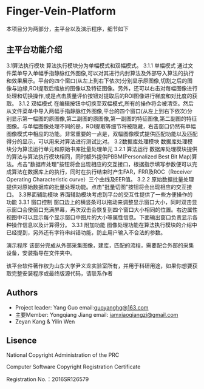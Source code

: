 # Finger-Vein-Platform
本项目分为两部分，主平台以及演示程序，细节如下
## 主平台功能介绍
3.1算法执行模块
  算法执行模块分为单幅模式和双幅模式。
  3.1.1 单幅模式
  通过文件菜单导入单幅手指静脉红外图像,可以对其进行内封算法及外部导入算法的执行和效果展示。平台的四个窗口(从左上到右下依次)分别显示原图像,切割之后的图像与边缘,ROI提取后缩放的图像以及特征图像。另外，还可以右击对每幅图像进行处理和切换操作,或是点击质量评价按钮对提取后的ROI图像进行梯度和对比度的获取。
  3.1.2 双幅模式
  在编辑按钮中切换至双幅模式,所有的操作将会被清空。然后从文件菜单中导入两幅手指静脉红外图像,平台的四个窗口(从左上到右下依次)分别显示第一幅图的原图像,第二副图的原图像,第一副图的特征图像,第二副图的特征图像。与单幅图像处理不同的是，ROI提取等细节将被隐藏，右击窗口仍然有单幅图像模式中相应的功能。非常重要的一点是，双幅图像模式提供匹配功能以及匹配得分的显示，可以用来对算法进行测试比对。
3.2数据库处理模块
  数据库处理模块分为算法运行单元和原始书库批量处理单元
  3.2.1 算法运行
  数据库处理模块提供的算法与算法执行模块相同，同时额外提供PBBM(Personalized Best Bit Map)算法。点击"数据库处理"按钮将会出现相应的交互接口，根据指示填写参数便可以完成算法在数据库上的执行，同时在执行结束时产生FAR，FRR及ROC（Receiver Operating Characteristic curve）三个曲线及EER值。
  3.2.2 原始数据批量处理
  提供对原始数据库的批量处理功能。点击"批量切图"按钮将会出现相应的交互接口。
3.3界面辅助模块
  界面辅助模块考虑到平台的交互性提供了一些方便操作的功能
  3.3.1 窗口控制
  窗口边上的横竖条可以拖动来调整显示窗口大小，同时双击显示窗口会使窗口充满屏幕，再次双击会恢复到四个窗口大小相同的位置。右边属性视图中可以显示每个显示窗口中图片的大小等属性信息。下面输出窗口负责显示各种操作信息以及计算得分。
  3.3.1 附加功能
  图像处理功能在算法执行模块的介绍中已经提到，另外还有字符串纠错功能，防止用户输入不合法的参数。
  
  演示程序
  该部分完成从外部采集图像，建库，匹配的流程，需要配合外部的采集设备，安装指导在文件夹中。

该平台软件著作权为山东大学尹义龙实验室所有，并用于科研用途，如果你想要获取完整安装程序或最终版源代码，请联系作者

## Authors
* Project leader: Yang Guo email:guoyanghg@163.com
* 主要Member: Yongqiang Jiang email: iamxiaoqiangzi@gmail.com
* Zeyan Kang & Yilin Wen

## Lisence
National Copyright Administration of the PRC

Computer Software Copyright Registration Certificate

Registration No.：2016SR126579
